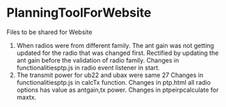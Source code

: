# PlanningToolForWebsite

Files to be shared for Website

<!-- 09-08-2023 -->

1. When radios were from different family. The ant gain was not getting updated for the radio that was changed first.
   Rectified by updating the ant gain before the validation of radio family.
   Changes in functionalitiesptp.js in radio event listener in start.
2. The transmit power for ub22 and ubax were same 27
   Changes in functionalitiesptp.js in calcTx function.
   Changes in ptp.html all radio options has value as antgain,tx power.
   Changes in ptpeirpcalculate for maxtx.
